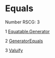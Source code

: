 <h1>Equals</h1>

Number RSCG: 3

   1 [Equatable.Generator](/docs/Equatable.Generator)

   2 [GeneratorEquals](/docs/GeneratorEquals)

   3 [Valuify](/docs/Valuify)
    